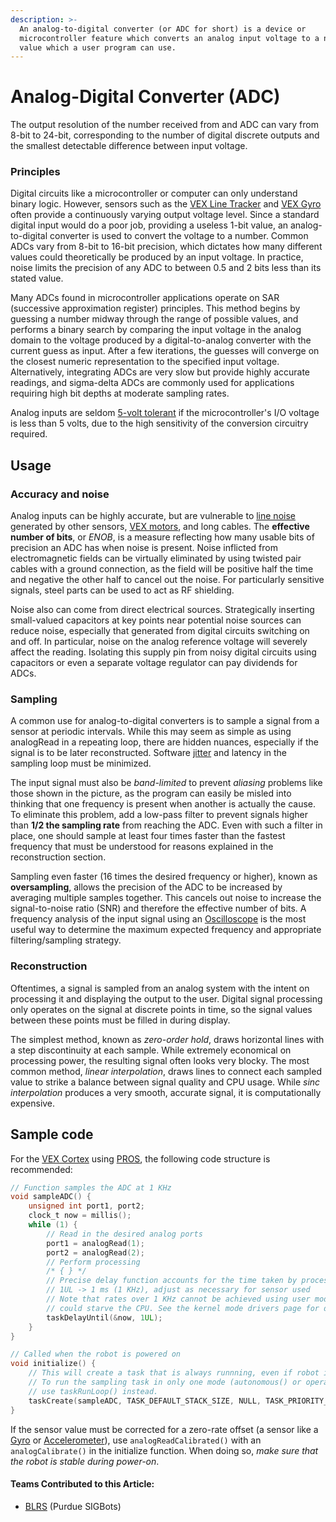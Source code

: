 ```yaml
---
description: >-
  An analog-to-digital converter (or ADC for short) is a device or
  microcontroller feature which converts an analog input voltage to a numeric
  value which a user program can use.
---
```


# Analog-Digital Converter \(ADC\)

The output resolution of the number received from and ADC can vary from 8-bit to 24-bit, corresponding to the number of digital discrete outputs and the smallest detectable difference between input voltage.

### Principles

Digital circuits like a microcontroller or computer can only understand binary logic. However, sensors such as the [VEX Line Tracker](../vex/vex-sensors/line-tracker.md) and [VEX Gyro](../vex/vex-sensors/gyroscope.md) often provide a continuously varying output voltage level. Since a standard digital input would do a poor job, providing a useless 1-bit value, an analog-to-digital converter is used to convert the voltage to a number. Common ADCs vary from 8-bit to 16-bit precision, which dictates how many different values could theoretically be produced by an input voltage. In practice, noise limits the precision of any ADC to between 0.5 and 2 bits less than its stated value.

Many ADCs found in microcontroller applications operate on SAR \(successive approximation register\) principles. This method begins by guessing a number midway through the range of possible values, and performs a binary search by comparing the input voltage in the analog domain to the voltage produced by a digital-to-analog converter with the current guess as input. After a few iterations, the guesses will converge on the closest numeric representation to the specified input voltage. Alternatively, integrating ADCs are very slow but provide highly accurate readings, and sigma-delta ADCs are commonly used for applications requiring high bit depths at moderate sampling rates.

Analog inputs are seldom [5-volt tolerant](5-volt-tolerant.md) if the microcontroller's I/O voltage is less than 5 volts, due to the high sensitivity of the conversion circuitry required.

## Usage

### Accuracy and noise

Analog inputs can be highly accurate, but are vulnerable to [line noise](line-noise.md) generated by other sensors, [VEX motors](../vex/vex-electronics/motors.md), and long cables. The **effective number of bits**, or _ENOB_, is a measure reflecting how many usable bits of precision an ADC has when noise is present. Noise inflicted from electromagnetic fields can be virtually eliminated by using twisted pair cables with a ground connection, as the field will be positive half the time and negative the other half to cancel out the noise. For particularly sensitive signals, steel parts can be used to act as RF shielding.

Noise also can come from direct electrical sources. Strategically inserting small-valued capacitors at key points near potential noise sources can reduce noise, especially that generated from digital circuits switching on and off. In particular, noise on the analog reference voltage will severely affect the reading. Isolating this supply pin from noisy digital circuits using capacitors or even a separate voltage regulator can pay dividends for ADCs.

### Sampling

A common use for analog-to-digital converters is to sample a signal from a sensor at periodic intervals. While this may seem as simple as using analogRead in a repeating loop, there are hidden nuances, especially if the signal is to be later reconstructed. Software [jitter](jitter.md) and latency in the sampling loop must be minimized.

The input signal must also be _band-limited_ to prevent _aliasing_ problems like those shown in the picture, as the program can easily be misled into thinking that one frequency is present when another is actually the cause. To eliminate this problem, add a low-pass filter to prevent signals higher than **1/2 the sampling rate** from reaching the ADC. Even with such a filter in place, one should sample at least four times faster than the fastest frequency that must be understood for reasons explained in the reconstruction section.

Sampling even faster \(16 times the desired frequency or higher\), known as **oversampling**, allows the precision of the ADC to be increased by averaging multiple samples together. This cancels out noise to increase the signal-to-noise ratio \(SNR\) and therefore the effective number of bits. A frequency analysis of the input signal using an [Oscilloscope](list-of-tools.md#oscilloscope) is the most useful way to determine the maximum expected frequency and appropriate filtering/sampling strategy.

### Reconstruction

Oftentimes, a signal is sampled from an analog system with the intent on processing it and displaying the output to the user. Digital signal processing only operates on the signal at discrete points in time, so the signal values between these points must be filled in during display.

The simplest method, known as _zero-order hold_, draws horizontal lines with a step discontinuity at each sample. While extremely economical on processing power, the resulting signal often looks very blocky. The most common method, _linear interpolation_, draws lines to connect each sampled value to strike a balance between signal quality and CPU usage. While _sinc interpolation_ produces a very smooth, accurate signal, it is computationally expensive.

## Sample code

For the [VEX Cortex](../legacy/vex-cortex.md) using [PROS](../../software/vex-programming-software/pros/), the following code structure is recommended:

```c
// Function samples the ADC at 1 KHz
void sampleADC() {
    unsigned int port1, port2;
    clock_t now = millis();
    while (1) {
        // Read in the desired analog ports
        port1 = analogRead(1);
        port2 = analogRead(2);
        // Perform processing
        /* { } */
        // Precise delay function accounts for the time taken by processing
        // 1UL -> 1 ms (1 KHz), adjust as necessary for sensor used
        // Note that rates over 1 KHz cannot be achieved using user mode, as this
        // could starve the CPU. See the kernel mode drivers page for details.
        taskDelayUntil(&now, 1UL);
    }
}

// Called when the robot is powered on
void initialize() {
    // This will create a task that is always runnning, even if robot is disabled
    // To run the sampling task in only one mode (autonomous() or operatorControl()),
    // use taskRunLoop() instead.
    taskCreate(sampleADC, TASK_DEFAULT_STACK_SIZE, NULL, TASK_PRIORITY_DEFAULT + 1, NULL);
}
```

If the sensor value must be corrected for a zero-rate offset \(a sensor like a [Gyro](../vex/vex-sensors/gyroscope.md) or [Accelerometer](../vex/vex-sensors/accelerometer.md)\), use `analogReadCalibrated()` with an `analogCalibrate()` in the initialize function. When doing so, _make sure that the robot is stable during power-on_.

#### Teams Contributed to this Article:

* [BLRS](https://purduesigbots.com/) \(Purdue SIGBots\)

